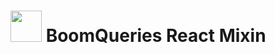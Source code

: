 # <img src="http://boomtownroi.github.io/boomqueries/images/logo-boomqueries.png" width="50px;">  BoomQueries React Mixin
